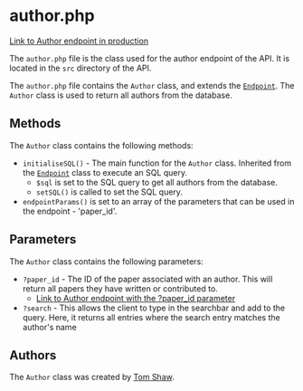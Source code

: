 # author.php

[Link to Author endpoint in production](http://unn-w19025481.newnumyspace.co.uk/kf6012/coursework/api/author)

The `author.php` file is the class used for the author endpoint of the API. It is located in the `src` directory of the API.

The `author.php` file contains the `Author` class, and extends the [`Endpoint`](/v1/API/Endpoints/endpoint). The `Author` class is used to return all authors from the database.

## Methods

The `Author` class contains the following methods:

- `initialiseSQL()` - The main function for the `Author` class. Inherited from the [`Endpoint`](/v1/API/Endpoints/endpoint) class to execute an SQL query.
  - `$sql` is set to the SQL query to get all authors from the database.
  - `setSQL()` is called to set the SQL query.
- `endpointParams()` is set to an array of the parameters that can be used in the endpoint - 'paper_id'.

## Parameters

The `Author` class contains the following parameters:

- `?paper_id` - The ID of the paper associated with an author. This will return all papers they have written or contributed to.
  - [Link to Author endpoint with the ?paper_id parameter](http://unn-w19025481.newnumyspace.co.uk/kf6012/coursework/api/author?paper_id=64455)
- `?search` - This allows the client to type in the searchbar and add to the query. Here, it returns all entries where the search entry matches the author's name

## Authors

The `Author` class was created by [Tom Shaw](https://github.com/tomshaw650).
